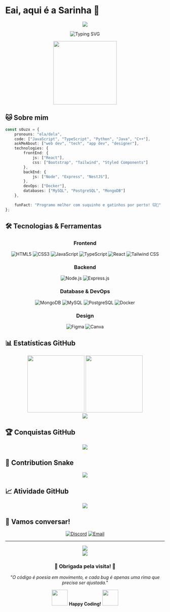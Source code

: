 
# Eai, aqui é a **Sarinha** 🧃

<div align="center">
  <img src="https://capsule-render.vercel.app/api?type=waving&color=gradient&customColorList=0,2,2,5,30&height=200&section=header&text=s0uzx&fontSize=80&fontAlignY=35&animation=twinkling&fontColor=ffffff" />
</div>

<p align="center">
  <img src="https://readme-typing-svg.herokuapp.com?font=JetBrains+Mono&weight=600&size=28&duration=3000&pause=1000&color=3B82F6&center=true&vCenter=true&multiline=true&repeat=false&width=600&height=90&lines=Coding+dreams+into+reality+%E2%9C%A8;Full+Stack+Developer+%F0%9F%9A%80" alt="Typing SVG" />
</p>

<div align="center">
  <img src="https://media.giphy.com/media/LmNwrBhejkK9EFP504/giphy.gif" width="200" height="200" />
</div>

## 🐱 Sobre mim

```typescript
const s0uzx = {
    pronouns: "ela/dela",
    code: ["JavaScript", "TypeScript", "Python", "Java", "C++"],
    askMeAbout: ["web dev", "tech", "app dev", "designer"],
    technologies: {
        frontEnd: {
            js: ["React"],
            css: ["Bootstrap", "Tailwind", "Styled Components"]
        },
        backEnd: {
            js: ["Node", "Express", "NestJS"],
        },
        devOps: ["Docker"],
        databases: ["MySQL", "PostgreSQL", "MongoDB"]
    },
    
    funFact: "Programo melhor com suquinho e gatinhos por perto! 🐱🧃"
};
```

## 🛠️ Tecnologias & Ferramentas

<div align="center">

### Frontend
![HTML5](https://img.shields.io/badge/HTML5-E34F26?style=for-the-badge&logo=html5&logoColor=white)
![CSS3](https://img.shields.io/badge/CSS3-1572B6?style=for-the-badge&logo=css3&logoColor=white)
![JavaScript](https://img.shields.io/badge/JavaScript-F7DF1E?style=for-the-badge&logo=javascript&logoColor=black)
![TypeScript](https://img.shields.io/badge/TypeScript-007ACC?style=for-the-badge&logo=typescript&logoColor=white)
![React](https://img.shields.io/badge/React-20232A?style=for-the-badge&logo=react&logoColor=61DAFB)
![Tailwind CSS](https://img.shields.io/badge/Tailwind_CSS-38B2AC?style=for-the-badge&logo=tailwind-css&logoColor=white)

### Backend
![Node.js](https://img.shields.io/badge/Node.js-43853D?style=for-the-badge&logo=node.js&logoColor=white)
![Express.js](https://img.shields.io/badge/Express.js-404D59?style=for-the-badge)

### Database & DevOps
![MongoDB](https://img.shields.io/badge/MongoDB-4EA94B?style=for-the-badge&logo=mongodb&logoColor=white)
![MySQL](https://img.shields.io/badge/MySQL-00000F?style=for-the-badge&logo=mysql&logoColor=white)
![PostgreSQL](https://img.shields.io/badge/PostgreSQL-316192?style=for-the-badge&logo=postgresql&logoColor=white)
![Docker](https://img.shields.io/badge/Docker-2496ED?style=for-the-badge&logo=docker&logoColor=white)


### Design
![Figma](https://img.shields.io/badge/Figma-F24E1E?style=for-the-badge&logo=figma&logoColor=white)
![Canva](https://img.shields.io/badge/Canva-%2300C4CC.svg?style=for-the-badge&logo=Canva&logoColor=white)

</div>

## 📊 Estatísticas GitHub

<div align="center">
  <img height="180em" src="https://github-readme-stats.vercel.app/api?username=s0uzx&show_icons=true&theme=tokyonight&include_all_commits=true&count_private=true&hide_border=true&bg_color=0D1117&title_color=3B82F6&icon_color=3B82F6&text_color=FFFFFF"/>
  <img height="180em" src="https://github-readme-stats.vercel.app/api/top-langs/?username=s0uzx&layout=compact&langs_count=8&theme=tokyonight&hide_border=true&bg_color=0D1117&title_color=3B82F6&text_color=FFFFFF"/>
</div>

<div align="center">
  <img src="https://github-readme-streak-stats.herokuapp.com/?user=s0uzx&theme=tokyonight&hide_border=true&background=0D1117&stroke=3B82F6&ring=3B82F6&fire=3B82F6&currStreakLabel=FFFFFF"/>
</div>

## 🏆 Conquistas GitHub

<div align="center">
  <img src="https://github-profile-trophy.vercel.app/?username=s0uzx&theme=tokyonight&no-frame=true&no-bg=true&margin-w=4&row=2&column=4" />
</div>

## 🐍 Contribution Snake

<div align="center">
  <img src="https://github.com/s0uzx/workflows/blob/output/github-contribution-grid-snake-dark.svg" />
</div>

## 📈 Atividade GitHub

<div align="center">
  <img src="https://github-readme-activity-graph.vercel.app/graph?username=s0uzx&bg_color=0D1117&color=3B82F6&line=3B82F6&point=FFFFFF&area=true&hide_border=true" />
</div>


## 💬 Vamos conversar!

<div align="center">


[![Discord](https://img.shields.io/badge/Discord-7289DA?style=for-the-badge&logo=discord&logoColor=white)](https://discord.gg/soouzx_)
[![Email](https://img.shields.io/badge/Gmail-D14836?style=for-the-badge&logo=gmail&logoColor=white)](mailto:saraedsouza@gmail.com)

</div>

---

<div align="center">
  <img src="https://komarev.com/ghpvc/?username=s0uzx&color=3B82F6&style=for-the-badge&label=PROFILE+VIEWS" />
</div>

<div align="center">
   <img src="https://capsule-render.vercel.app/api?type=waving&color=gradient&customColorList=0,2,2,5,30&height=200&section=header&animation=twinkling&fontColor=ffffff" />

</div>

<div align="center">
  <h3>💙 Obrigada pela visita! 💙</h3>
  <p><em>"O código é poesia em movimento, e cada bug é apenas uma rima que precisa ser ajustada."</em></p>
  
  <p>
    <img src="https://media.giphy.com/media/WUlplcMpOCEmTGBtBW/giphy.gif" width="50">
    <strong>Happy Coding!</strong>
    <img src="https://media.giphy.com/media/WUlplcMpOCEmTGBtBW/giphy.gif" width="50">
  </p>
</div>
